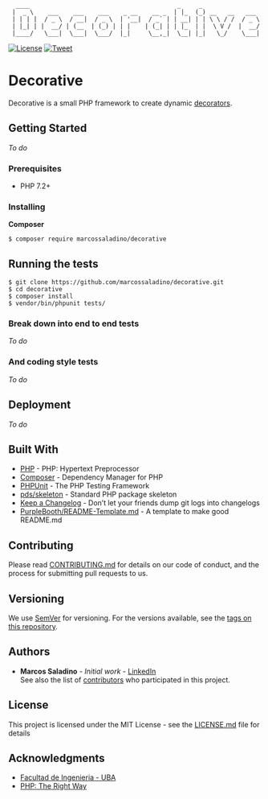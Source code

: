 ```
  ____                                         _     _                
 |  _ \    ___    ___    ___    _ __    __ _  | |_  (_) __   __   ___
 | | | |  / _ \  / __|  / _ \  | '__|  / _` | | __| | | \ \ / /  / _ \
 | |_| | |  __/ | (__  | (_) | | |    | (_| | | |_  | |  \ V /  |  __/
 |____/   \___|  \___|  \___/  |_|     \__,_|  \__| |_|   \_/    \___|

```
[![License](https://img.shields.io/github/license/marcossaladino/decorative.svg)](https://github.com/marcossaladino/decorative/blob/master/LICENSE.md)
[![Tweet](https://img.shields.io/twitter/url/http/shields.io.svg?style=social)](https://twitter.com/intent/tweet?text=Decorative%20is%20a%20small%20PHP%20framework%20to%20create%20dynamic%20decorators.&url=https://github.com/marcossaladino/decorative&hashtags=PHP)

# Decorative
Decorative is a small PHP framework to create dynamic [decorators](https://en.wikipedia.org/wiki/Decorator_pattern).


## Getting Started
_To do_

### Prerequisites
- PHP 7.2+

### Installing
__Composer__
```
$ composer require marcossaladino/decorative
```


## Running the tests
```
$ git clone https://github.com/marcossaladino/decorative.git
$ cd decorative
$ composer install
$ vendor/bin/phpunit tests/
```

### Break down into end to end tests
_To do_

### And coding style tests
_To do_


## Deployment
_To do_


## Built With
* [PHP](http://php.net/) - PHP: Hypertext Preprocessor
* [Composer](https://getcomposer.org/) - Dependency Manager for PHP
* [PHPUnit](https://phpunit.de/) - The PHP Testing Framework
* [pds/skeleton](https://github.com/php-pds/skeleton) - Standard PHP package skeleton
* [Keep a Changelog](https://keepachangelog.com/en/1.0.0/) - Don’t let your friends dump git logs into changelogs
* [PurpleBooth/README-Template.md](https://gist.github.com/PurpleBooth/109311bb0361f32d87a2) - A template to make good README.md


## Contributing
Please read [CONTRIBUTING.md](https://gist.github.com/PurpleBooth/b24679402957c63ec426) for details on our code of conduct, and the process for submitting pull requests to us.


## Versioning
We use [SemVer](http://semver.org/) for versioning. For the versions available, see the [tags on this repository]().


## Authors
* **Marcos Saladino** - *Initial work* - [LinkedIn](www.linkedin.com/in/marcossaladino)  
See also the list of [contributors]() who participated in this project.


## License
This project is licensed under the MIT License - see the [LICENSE.md](LICENSE.md) file for details


## Acknowledgments
* [Facultad de Ingenieria - UBA](http://www.fi.uba.ar/)
* [PHP: The Right Way](https://phptherightway.com/)
